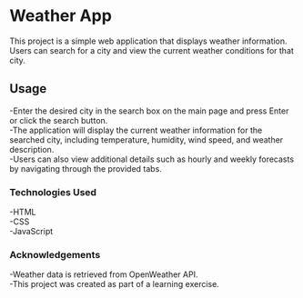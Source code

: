 # Weather App
This project is a simple web application that displays weather information. Users can search for a city and view the current weather conditions for that city.

## Usage
-Enter the desired city in the search box on the main page and press Enter or click the search button.<br/>
-The application will display the current weather information for the searched city, including temperature, humidity, wind speed, and weather description.<br/>
-Users can also view additional details such as hourly and weekly forecasts by navigating through the provided tabs.

### Technologies Used
-HTML<br/>
-CSS<br/>
-JavaScript
### Acknowledgements
-Weather data is retrieved from OpenWeather API.<br/>
-This project was created as part of a learning exercise.
